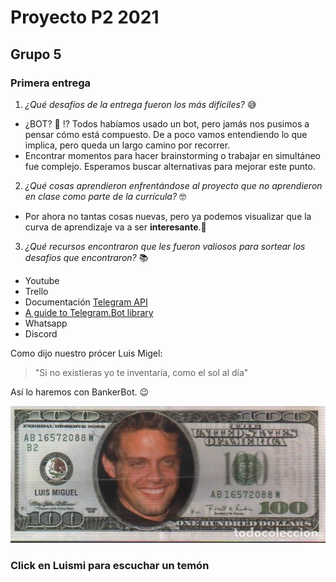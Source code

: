 # Proyecto P2 2021
## Grupo 5
### Primera entrega
1. *¿Qué desafíos de la entrega fueron los más difíciles?* :sweat_smile:
- ¿BOT? :robot: :interrobang: Todos habíamos usado un bot, pero jamás nos pusimos a pensar cómo está compuesto. De a poco vamos entendiendo lo que implica, pero queda un largo camino por recorrer.
- Encontrar momentos para hacer brainstorming o trabajar en simultáneo fue complejo. Esperamos buscar alternativas para mejorar este punto.
2. *¿Qué cosas aprendieron enfrentándose al proyecto que no aprendieron en clase como parte de la currícula?* :nerd_face:
- Por ahora no tantas cosas nuevas, pero ya podemos visualizar que la curva de aprendizaje va a ser **interesante**.:woozy_face:
3. *¿Qué recursos encontraron que les fueron valiosos para sortear los desafíos que encontraron?* :books:
- Youtube
- Trello
- Documentación [Telegram API](https://core.telegram.org/bots/api)
- [A guide to Telegram.Bot library](https://telegrambots.github.io/book/1/quickstart.html)
- Whatsapp
- Discord

Como dijo nuestro prócer Luis Migel:
> "Si no existieras yo te inventaría, como el sol al día"

Así lo haremos con BankerBot. :wink:

[![Temón](/docs/67195573.jpeg)](https://www.youtube.com/watch?v=yG7MPEQm1-w) 
### **Click en Luismi para escuchar un temón**
